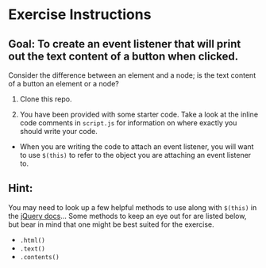# Exercise Instructions


## Goal: To create an event listener that will print out the text content of a button when clicked.

Consider the difference between an element and a node; is the text content of a button an element or a node?

1. Clone this repo.

2. You have been provided with some starter code. Take a look at the inline code comments in `script.js` for information on where exactly you should write your code.  

- When you are writing the code to attach an event listener, you will want to use `$(this)` to refer to the object you are attaching an event listener to.

## Hint:

You may need to look up a few helpful methods to use along with `$(this)` in the [jQuery docs](http://api.jquery.com/)... Some methods to keep an eye out for are listed below, but bear in mind that one might be best suited for the exercise.

- `.html()`
- `.text()`
- `.contents()`

